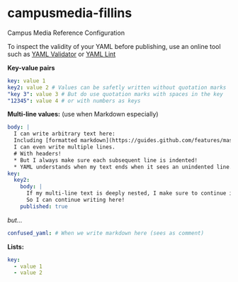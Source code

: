 # campusmedia-fillins
Campus Media Reference Configuration

To inspect the validity of your YAML before publishing, use an online tool such as [YAML Validator](https://codebeautify.org/yaml-validator) or [YAML Lint](http://www.yamllint.com/)

**Key-value pairs**
```yaml
key: value 1
key2: value 2 # Values can be safetly written without quotation marks
"key 3": value 3 # But do use quotation marks with spaces in the key
"12345": value 4 # or with numbers as keys
```

**Multi-line values:** (use when Markdown especially)
```yaml
body: |
  I can write arbitrary text here:
  Including [formatted markdown](https://guides.github.com/features/mastering-markdown/)!
  I can even write multiple lines.
  # With headers!
  * But I always make sure each subsequent line is indented!
  * YAML understands when my text ends when it sees an unindented line.
key:
  key2:
    body: |
      If my multi-line text is deeply nested, I make sure to continue indenting two more lines than the preceding key.
      So I can continue writing here!
    published: true
```
*but...*
```yaml
confused_yaml: # When we write markdown here (sees as comment)
```

**Lists:**
```yaml
key:
  - value 1
  - value 2
```
